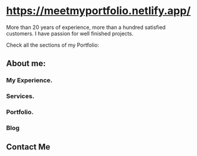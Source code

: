 # https://meetmyportfolio.netlify.app/

More than 20 years of experience, more than a hundred satisfied customers.
I have passion for well finished projects.

Check all the sections of my Portfolio:

## About me:

### My Experience.

### Services.

### Portfolio.

### Blog

## Contact Me

